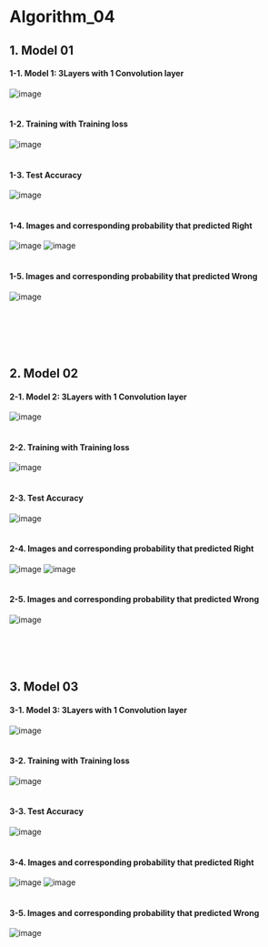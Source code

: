 # Algorithm_04

## 1. Model 01

#### 1-1. Model 1: 3Layers with 1 Convolution layer

![image](https://user-images.githubusercontent.com/70772817/173223325-49fa739e-0926-4282-96af-58d2b19f874f.png)
<br/><br/>

#### 1-2. Training with Training loss

![image](https://user-images.githubusercontent.com/70772817/173223512-ce32745c-67e9-4fd5-841d-54994f9b76a5.png)
<br/><br/>

#### 1-3. Test Accuracy

![image](https://user-images.githubusercontent.com/70772817/173223539-ae121f30-4744-4723-aed1-4c30da547bd6.png)
<br/><br/>

#### 1-4. Images and corresponding probability that predicted Right

![image](https://user-images.githubusercontent.com/70772817/173223578-1237b781-ac36-4e1b-91f6-549a3baca573.png)
![image](https://user-images.githubusercontent.com/70772817/173223590-72a6fcdf-afde-4771-8c15-196398a0f679.png)
<br/><br/>

#### 1-5. Images and corresponding probability that predicted Wrong

![image](https://user-images.githubusercontent.com/70772817/173223605-171bc518-6b24-43fa-ac2f-b32654c285c8.png)  
<br/><br/><br/><br/><br/>

  
  
## 2. Model 02

#### 2-1. Model 2: 3Layers with 1 Convolution layer

![image](https://user-images.githubusercontent.com/70772817/173223785-cb202877-2497-4864-9a88-23048e9e2e0d.png)
<br/><br/>

#### 2-2. Training with Training loss

![image](https://user-images.githubusercontent.com/70772817/173223807-e5c48e52-2284-4107-bca8-e558576d0e30.png)
<br/><br/>

#### 2-3. Test Accuracy

![image](https://user-images.githubusercontent.com/70772817/173223817-46325fd9-b08b-468f-ae97-62a2c12b02e4.png)
<br/><br/>

#### 2-4. Images and corresponding probability that predicted Right

![image](https://user-images.githubusercontent.com/70772817/173223827-61bc041a-1b3a-4847-8e38-16c4328e87fc.png)
![image](https://user-images.githubusercontent.com/70772817/173223836-810e9eba-3716-4a6f-8a53-7b28c07a4993.png)
<br/><br/>

#### 2-5. Images and corresponding probability that predicted Wrong

![image](https://user-images.githubusercontent.com/70772817/173223844-a370cd3b-1a8f-4336-a5b0-e640173bf416.png)
<br/><br/><br/><br/><br/>



  
## 3. Model 03

#### 3-1. Model 3: 3Layers with 1 Convolution layer

![image](https://user-images.githubusercontent.com/70772817/173224081-02f311ee-0b29-447a-959d-5b47a8ab8abf.png)
<br/><br/>

#### 3-2. Training with Training loss

![image](https://user-images.githubusercontent.com/70772817/173224094-a0eb99ae-61d1-48d5-b533-3d68876ed76d.png)
<br/><br/>

#### 3-3. Test Accuracy

![image](https://user-images.githubusercontent.com/70772817/173224108-5d34ded3-409e-4d1e-984c-78193170df8a.png)
<br/><br/>

#### 3-4. Images and corresponding probability that predicted Right

![image](https://user-images.githubusercontent.com/70772817/173224124-95ae5735-0b65-48db-8658-c08d501c4440.png)
![image](https://user-images.githubusercontent.com/70772817/173224136-3fca3bcf-5593-4f5d-93c7-c3bdcd8cb0cf.png)
<br/><br/>

#### 3-5. Images and corresponding probability that predicted Wrong

![image](https://user-images.githubusercontent.com/70772817/173224144-aed6be17-4d8f-4b89-9e24-3009e608403b.png)
<br/><br/><br/><br/>
